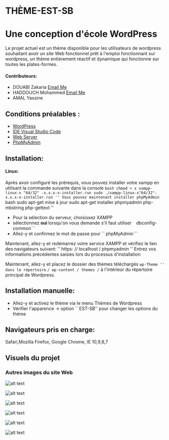 
# THÈME-EST-SB
# Une conception d'école WordPress

Le projet actuel est un thème disponible pour les utilisateurs de wordpress souhaitant avoir un site Web fonctionnel prêt à l'emploi fonctionnant sur wordpress, un thème entièrement réactif et dynamique qui fonctionne sur toutes les plates-formes.

#### Contributeurs:

- DOUABI Zakaria        [Email Me](mailto:ezakaria.douabi11@outlook.fr)
- HADDOUCH Mohammed  [Email Me](mailto:Haddouchmohammed5@gmail.com)
- AMAL Yassine

## Conditions préalables :

- [WordPress](https://wordpress.com/)
- [IDE Visual Studio Code](https://code.visualstudio.com/)
- [Web Server](https://www.apachefriends.org/)
- [PhpMyAdmin](https://www.phpmyadmin.net/)

## Installation:
#### Linux:
Après avoir configuré les prérequis, vous pouvez installer votre xampp en utilisant la commande suivante dans la console
`` bash
chmod + x xampp-linux-x "64/32" -x.x.x-x-installer.run
sudo ./xampp-linux-x"64/32"-x.x.x-x-installer.run
''
Vous pouvez maintenant installer phpMyAdmin
`` bash
sudo apt-get mise à jour
sudo apt-get installer phpmyadmin php-mbstring php-gettext
''
- Pour la sélection du serveur, choisissez XAMPP
- sélectionnez <b> oui </b> lorsqu'on vous demande s'il faut utiliser `` `` dbconfig-common```
- Allez-y et confirmez le mot de passe pour `` phpMyAdmin```

Maintenant, allez-y et redémarrez votre service XAMPP
et vérifiez le lien des navigateurs suivant:
''
https: // localhost / phpmyadmin
''
Entrez vos informations précédentes saisies lors du processus d'installation

Maintenant, allez-y et placez le dossier des thèmes téléchargés `` wp-Theme '' dans le répertoire `` `` / wp-content / themes / `` à l'intérieur du répertoire principal de Wordpress.

## Installation manuelle:

- Allez-y et activez le thème via le menu Thèmes de Wordpress
- Vérifier l'apparence -> option `` EST-SB'' pour changer les options du thème

## Navigateurs pris en charge:

 Safari,Mozilla Firefox, Google Chrome, IE 10,9,8,7

## Visuels du projet

### Autres images du site Web
![alt text](https://i.imgur.com/RbnoaiO.png)

![alt text](https://i.imgur.com/Ed8jFKK.png)

![alt text](https://i.imgur.com/Jm2dCaF.png)

![alt text](https://i.imgur.com/rxpj0v1.png)

![alt text](https://i.imgur.com/aESW6cK.png) 

![alt text](https://i.imgur.com/fUq6b99.png)

